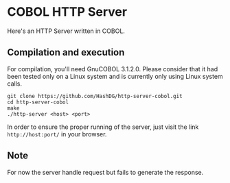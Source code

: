 # COBOL HTTP Server

Here's an HTTP Server written in COBOL.

## Compilation and execution

For compilation, you'll need GnuCOBOL 3.1.2.0. Please consider that it had been tested only on a Linux system and is currently only using Linux system calls.

```
git clone https://github.com/HashDG/http-server-cobol.git
cd http-server-cobol
make
./http-server <host> <port>
```

In order to ensure the proper running of the server, just visit the link `http://host:port/` in your browser.

## Note

For now the server handle request but fails to generate the response.
